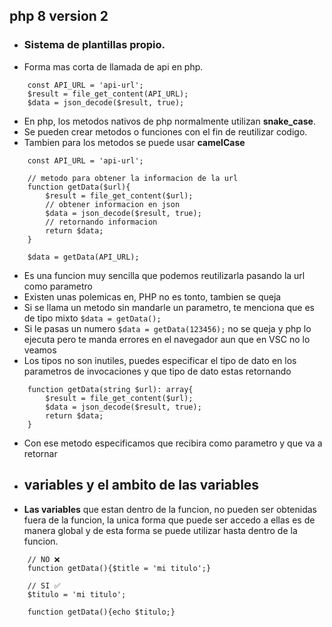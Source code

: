 ## php 8 version 2

- ### Sistema de plantillas propio.
- Forma mas corta de llamada de api en php.
~~~
    const API_URL = 'api-url';
    $result = file_get_content(API_URL);
    $data = json_decode($result, true);
~~~
- En php, los metodos nativos de php normalmente utilizan **snake_case**.
- Se pueden crear metodos o funciones con el fin de reutilizar codigo.
- Tambien para los metodos se puede usar **camelCase**
~~~
    const API_URL = 'api-url';

    // metodo para obtener la informacion de la url
    function getData($url){
        $result = file_get_content($url);
        // obtener informacion en json
        $data = json_decode($result, true);
        // retornando informacion
        return $data;
    }

    $data = getData(API_URL);
~~~
- Es una funcion muy sencilla que podemos reutilizarla pasando la url como parametro 
- Existen unas polemicas en, PHP no es tonto, tambien se queja
- Si se llama un metodo sin mandarle un parametro, te menciona que es de tipo mixto `$data = getData();`
- Si le pasas un numero `$data = getData(123456);` no se queja y php lo ejecuta pero te manda errores en el navegador aun que en VSC no lo veamos
- Los tipos no son inutiles, puedes especificar el tipo de dato en los parametros de invocaciones y que tipo de dato estas retornando
~~~
    function getData(string $url): array{
        $result = file_get_content($url);
        $data = json_decode($result, true);
        return $data;
    }
~~~
- Con ese metodo especificamos que recibira como parametro y que va a retornar
- ## variables y el ambito de las variables
- **Las variables** que estan dentro de la funcion, no pueden ser obtenidas fuera de la funcion, la unica forma que puede ser accedo a ellas es de manera global y de esta forma se puede utilizar hasta dentro de la funcion.
~~~
    // NO ❌
    function getData(){$title = 'mi titulo';}

    // SI ✅
    $titulo = 'mi titulo';

    function getData(){echo $titulo;}

~~~